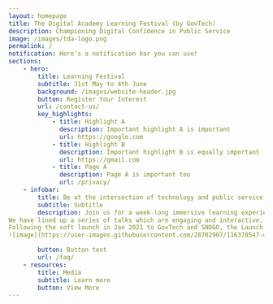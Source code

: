 ```yaml
---
layout: homepage
title: The Digital Academy Learning Festival (by GovTech)
description: Championing Digital Confidence in Public Service
image: /images/tda-logo.png
permalink: /
notification: Here's a notification bar you can use!
sections:
    - hero:
        title: Learning Festival
        subtitle: 31st May to 4th June
        background: /images/website-header.jpg
        button: Register Your Interest
        url: /contact-us/
        key_highlights:
            - title: Highlight A
              description: Important highlight A is important
              url: https://google.com
            - title: Highlight B
              description: Important highlight B is equally important
              url: https://gmail.com
            - title: Page A
              description: Page A is important too
              url: /privacy/
    - infobar:
        title: Be at the intersection of technology and public service
        subtitle: Subtitle
        description: Join us for a week-long immersive learning experience and get a taster of courses that will be delivered at The Digital Academy!
We have lined up a series of talks which are engaging and interactive, to nurture the joy of learning.  An e-exhibition will showcase projects from GovTech, to demonstrate their functional clusters’ capabilities to tackle challenges with the use of technology and innovation.
Following the soft launch in Jan 2021 to GovTech and SNDGO, the Launch Symposium and Learning Festival will now extend its reach to a wider audience from WoG - Public Service Leaders, ICT professionals and Public Service Officers. With a variety of tech domains to choose from, there is something for everyone at the Learning Festival.
![image](https://user-images.githubusercontent.com/28702907/116378547-d170b880-a844-11eb-89ea-904c3fa205d4.png)

        button: Button text
        url: /faq/
    - resources:
        title: Media
        subtitle: Learn more
        button: View More
---
```


